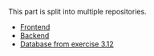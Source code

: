 This part is split into multiple repositories.

- [Frontend](https://github.com/Chamara-Wijepala/fullstackopen-exercises/tree/main/part2/phonebook)
- [Backend](https://github.com/Chamara-Wijepala/fullstackopen-part3-exercises)
- [Database from exercise 3.12](https://github.com/Chamara-Wijepala/fullstackopen-part3-database)
